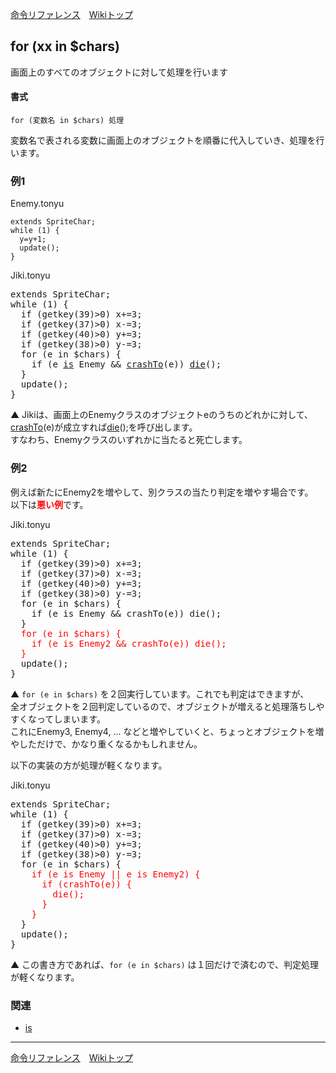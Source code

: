
[命令リファレンス](./reference)&emsp;[Wikiトップ](./)

<title>命令リファレンス - for (xx in $chars)</title>

## for (xx in $chars)

画面上のすべてのオブジェクトに対して処理を行います

#### 書式
```
for (変数名 in $chars) 処理
```

変数名で表される変数に画面上のオブジェクトを順番に代入していき、処理を行います。

### 例1

Enemy.tonyu
```
extends SpriteChar;
while (1) {
  y=y+1;
  update();
}
```

Jiki.tonyu
<pre>
extends SpriteChar;
while (1) {
  if (getkey(39)&gt;0) x+=3;
  if (getkey(37)&gt;0) x-=3;
  if (getkey(40)&gt;0) y+=3;
  if (getkey(38)&gt;0) y-=3;
  for (e in $chars) {
    if (e <a href="./rf-is">is</a> Enemy && <a href="./rf-plainchar#plaincharcrashto">crashTo</a>(e)) <a href="./rf-plainchar#plainchardie">die</a>();
  }
  update();
}
</pre>

▲ Jikiは、画面上のEnemyクラスのオブジェクトeのうちのどれかに対して、 [crashTo](./rf-plainchar#plaincharcrashto)(e)が成立すれば[die](./rf-plainchar#plainchardie)();を呼び出します。  
すなわち、Enemyクラスのいずれかに当たると死亡します。

### 例2

例えば新たにEnemy2を増やして、別クラスの当たり判定を増やす場合です。  
以下は<span style="color: #f00">**悪い例**</span>です。

Jiki.tonyu
<pre>
extends SpriteChar;
while (1) {
  if (getkey(39)>0) x+=3;
  if (getkey(37)>0) x-=3;
  if (getkey(40)>0) y+=3;
  if (getkey(38)>0) y-=3;
  for (e in $chars) {
    if (e is Enemy && crashTo(e)) die();
  }
  <span style="color: #f00">for (e in $chars) {
    if (e is Enemy2 && crashTo(e)) die();
  }</span>
  update();
}
</pre>

▲ ```for (e in $chars)``` を２回実行しています。これでも判定はできますが、  
全オブジェクトを２回判定しているので、オブジェクトが増えると処理落ちしやすくなってしまいます。  
これにEnemy3, Enemy4, ... などと増やしていくと、ちょっとオブジェクトを増やしただけで、かなり重くなるかもしれません。

以下の実装の方が処理が軽くなります。

Jiki.tonyu
<pre>
extends SpriteChar;
while (1) {
  if (getkey(39)>0) x+=3;
  if (getkey(37)>0) x-=3;
  if (getkey(40)>0) y+=3;
  if (getkey(38)>0) y-=3;
  for (e in $chars) {
    <span style="color: #f00">if (e is Enemy || e is Enemy2) {
      if (crashTo(e)) {
        die();
      }
    }</span>
  }
  update();
}
</pre>

▲ この書き方であれば、```for (e in $chars)``` は１回だけで済むので、判定処理が軽くなります。

### 関連

- [is](./rf-is)

***

[命令リファレンス](./reference)&emsp;[Wikiトップ](./)

